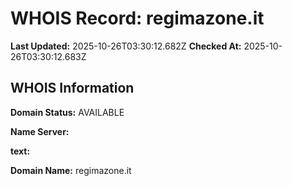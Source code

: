 # WHOIS Record: regimazone.it

**Last Updated:** 2025-10-26T03:30:12.682Z
**Checked At:** 2025-10-26T03:30:12.683Z

## WHOIS Information

**Domain Status:** AVAILABLE

**Name Server:** 

**text:** 

**Domain Name:** regimazone.it

